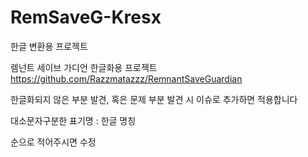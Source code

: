 # RemSaveG-Kresx
한글 변환용 프로젝트


렘넌트 세이브 가디언 한글화용 프로젝트
https://github.com/Razzmatazzz/RemnantSaveGuardian

한글화되지 않은 부분 발견, 혹은 문제 부분 발견 시 이슈로 추가하면 적용합니다

대소문자구분한 표기명 : 한글 명칭

순으로 적어주시면 수정
